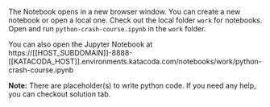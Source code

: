 The Notebook opens in a new browser window. You can create a new notebook or open a local one. Check out the local folder `work` for notebooks. Open and run `python-crash-course.ipynb` in the `work` folder.

You can also open the Jupyter Notebook at https://[[HOST_SUBDOMAIN]]-8888-[[KATACODA_HOST]].environments.katacoda.com/notebooks/work/python-crash-course.ipynb

**Note:**
There are placeholder(s) to write python code. If you need any help, you can checkout solution tab.